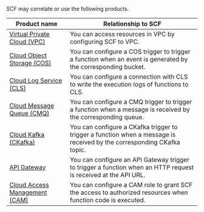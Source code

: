SCF may correlate or use the following products.

| Product name | Relationship to SCF |
| --- | --- |
[Virtual Private Cloud (VPC)](https://cloud.tencent.com/document/product/215) | You can access resources in VPC by configuring SCF to VPC. |
| [Cloud Object Storage (COS)](https://cloud.tencent.com/document/product/436) | You can configure a COS trigger to trigger a function when an event is generated by the corresponding bucket. |
[Cloud Log Service (CLS)](https://cloud.tencent.com/document/product/614) | You can configure a connection with CLS to write the execution logs of functions to CLS. |
| [Cloud Message Queue (CMQ)](https://cloud.tencent.com/document/product/406) | You can configure a CMQ trigger to trigger a function when a message is received by the corresponding queue. |
| [Cloud Kafka (CKafka)](https://cloud.tencent.com/document/product/597) | You can configure a CKafka trigger to trigger a function when a message is received by the corresponding CKafka topic. |
| [API Gateway](https://cloud.tencent.com/document/product/628) | You can configure an API Gateway trigger to trigger a function when an HTTP request is received at the API URL. |
| [Cloud Access Management (CAM)](https://cloud.tencent.com/document/product/598) | You can configure a CAM role to grant SCF the access to authorized resources when function code is executed. |
